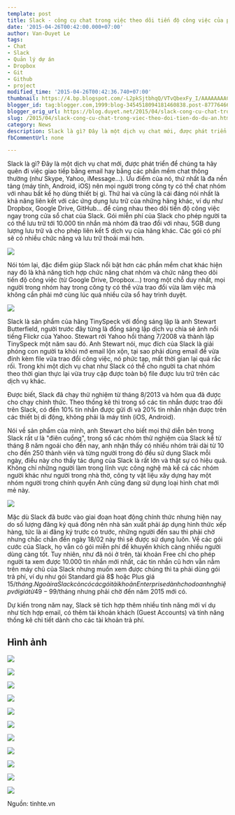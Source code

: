 ```yaml
---
template: post
title: Slack - công cụ chat trong việc theo dõi tiến độ công việc của project
date: '2015-04-26T00:42:00.000+07:00'
author: Van-Duyet Le
tags:
- Chat
- Slack
- Quản lý dự án
- Dropbox
- Git
- Github
- project
modified_time: '2015-04-26T00:42:36.740+07:00'
thumbnail: https://4.bp.blogspot.com/-L2pkSjtbhqQ/VTvQbexFy_I/AAAAAAAACWU/cUhMb50WKnA/s1600/2377299_slack-500.jpg
blogger_id: tag:blogger.com,1999:blog-3454518094181460838.post-8777646648801182771
blogger_orig_url: https://blog.duyet.net/2015/04/slack-cong-cu-chat-trong-viec-theo-doi-tien-do-du-an.html
slug: /2015/04/slack-cong-cu-chat-trong-viec-theo-doi-tien-do-du-an.html
category: News
description: Slack là gì? Đây là một dịch vụ chat mới, được phát triển để chúng ta hãy quên đi việc giao tiếp bằng email hay bằng các phần mềm chat thông thường (như Skype, Yahoo, iMessage...). Ưu điểm của nó, thứ nhất là đa nền tảng (máy tính, Android, iOS) nên mọi người trong công ty có thể chat nhóm với nhau bất kể họ dùng thiết bị gì. 
fbCommentUrl: none

---
```


Slack là gì? Đây là một dịch vụ chat mới, được phát triển để chúng ta hãy quên đi việc giao tiếp bằng email hay bằng các phần mềm chat thông thường (như Skype, Yahoo, iMessage...). Ưu điểm của nó, thứ nhất là đa nền tảng (máy tính, Android, iOS) nên mọi người trong công ty có thể chat nhóm với nhau bất kể họ dùng thiết bị gì. 
Thứ hai và cũng là cái đáng nói nhất là khả năng liên kết với các ứng dụng lưu trữ của những hãng khác, ví dụ như Dropbox, Google Drive, GitHub... để cùng nhau theo dõi tiến độ công việc ngay trong cửa sổ chat của Slack. Gói miễn phí của Slack cho phép người ta có thể lưu trữ tới 10.000 tin nhắn mà nhóm đã trao đổi với nhau, 5GB dung lượng lưu trữ và cho phép liên kết 5 dịch vụ của hãng khác. Các gói có phí sẽ có nhiều chức năng và lưu trữ thoải mái hơn.

![](https://4.bp.blogspot.com/-L2pkSjtbhqQ/VTvQbexFy_I/AAAAAAAACWU/cUhMb50WKnA/s1600/2377299_slack-500.jpg)

Nói tóm lại, đặc điểm giúp Slack nổi bật hơn các phần mềm chat khác hiện nay đó là khả năng tích hợp chức năng chat nhóm và chức năng theo dõi tiến độ công việc (từ Google Drive, Dropbox...) trong một chỗ duy nhất, mọi người trong nhóm hay trong công ty có thể vừa trao đổi vừa làm việc mà không cần phải mở cùng lúc quá nhiều cửa sổ hay trình duyệt.

![](https://2.bp.blogspot.com/-HCCNiPWX9xE/VTvQlrWdapI/AAAAAAAACWc/Lq-MNQdMeEk/s1600/2377290_slack-06.png)

Slack là sản phẩm của hãng TinySpeck với đồng sáng lập là anh Stewart Butterfield, người trước đây từng là đồng sáng lập dịch vụ chia sẻ ảnh nổi tiếng Flickr của Yahoo. Stewart rời Yahoo hồi tháng 7/2008 và thành lập TinySpeck một năm sau đó. Anh Stewart nói, mục đích của Slack là giải phóng con người ta khỏi mớ email lộn xộn, tại sao phải dùng email để vừa đính kèm file vừa trao đổi công việc, nó phức tạp, mất thời gian lại quá rắc rối. Trong khi một dịch vụ chat như Slack có thể cho người ta chat nhóm theo thời gian thực lại vừa truy cập được toàn bộ file được lưu trữ trên các dịch vụ khác.

Được biết, Slack đã chạy thử nghiệm từ tháng 8/2013 và hôm qua đã được cho chạy chính thức. Theo thống kê thì trong số các tin nhắn được trao đổi trên Slack, có đến 10% tin nhắn được gửi đi và 20% tin nhắn nhận được trên các thiết bị di động, không phải là máy tính (iOS, Android).

Nói về sản phẩm của mình, anh Stewart cho biết mọi thứ diễn bên trong Slack rất ư là "điên cuồng", trong số các nhóm thử nghiệm của Slack kể từ tháng 8 năm ngoái cho đến nay, anh nhận thấy có nhiều nhóm trải dài từ 10 cho đến 250 thành viên và từng người trong đó đều sử dụng Slack mỗi ngày, điều này cho thấy tác dụng của Slack là rất lớn và thật sự có hiệu quả. Không chỉ những người làm trong lĩnh vực công nghệ mà kể cả các nhóm người khác như người trong nhà thờ, công ty vật liệu xây dựng hay một nhóm người trong chính quyền Anh cũng đang sử dụng loại hình chat mới mẻ này.

![](https://3.bp.blogspot.com/-75MMeW0DaUU/VTvQuMTR9AI/AAAAAAAACWk/BQSvVE-mIqU/s1600/2377292_slack-08.png)

Mặc dù Slack đã bước vào giai đoạn hoạt động chính thức nhưng hiện nay do số lượng đăng ký quá đông nên nhà sản xuất phải áp dụng hình thức xếp hàng, tức là ai đăng ký trước có trước, những người đến sau thì phải chờ nhưng chắc chắn đến ngày 18/02 này thì sẽ được sử dụng luôn. Về các gói cước của Slack, họ vẫn có gói miễn phí để khuyến khích càng nhiều người dùng càng tốt. Tuy nhiên, như đã nói ở trên, tài khoản Free chỉ cho phép người ta xem được 10.000 tin nhắn mới nhất, các tin nhắn cũ hơn vẫn nằm trên máy chủ của Slack nhưng muốn xem được chúng thì ta phải dùng gói trả phí, ví dụ như gói Standard giá 8$ hoặc Plus giá 15$/tháng. Ngoài ra Slack còn có các gói tài khoản Enterprise dành cho doanh nghiệp với giá từ 49-99$/tháng nhưng phải chờ đến năm 2015 mới có.

Dự kiến trong năm nay, Slack sẽ tích hợp thêm nhiều tính năng mới ví dụ như tích hợp email, có thêm tài khoản khách (Guest Accounts) và tính năng thống kê chi tiết dành cho các tài khoản trả phí.

## Hình ảnh ##

[![](https://3.bp.blogspot.com/-WcMdIuFF_DQ/VTvRbW5BPoI/AAAAAAAACW4/xJHu2MifECU/s1600/2377287_slack-03.png)](https://3.bp.blogspot.com/-WcMdIuFF_DQ/VTvRbW5BPoI/AAAAAAAACW4/xJHu2MifECU/s1600/2377287_slack-03.png)

[![](https://3.bp.blogspot.com/-yRjR3QjCV7U/VTvRbo1NWSI/AAAAAAAACW8/FvYHtX9WbTA/s1600/2377289_slack-05.png)](https://3.bp.blogspot.com/-yRjR3QjCV7U/VTvRbo1NWSI/AAAAAAAACW8/FvYHtX9WbTA/s1600/2377289_slack-05.png)

[![](https://4.bp.blogspot.com/-wwX9d6IlgRA/VTvRawXmnXI/AAAAAAAACWw/oQ3N0P109zY/s1600/2377291_slack-07.png)](https://4.bp.blogspot.com/-wwX9d6IlgRA/VTvRawXmnXI/AAAAAAAACWw/oQ3N0P109zY/s1600/2377291_slack-07.png)

[![](https://2.bp.blogspot.com/-ztYyuZEaucE/VTvRb8i90ZI/AAAAAAAACXA/naxPXUKI30s/s1600/2377293_slack-09.png)](https://2.bp.blogspot.com/-ztYyuZEaucE/VTvRb8i90ZI/AAAAAAAACXA/naxPXUKI30s/s1600/2377293_slack-09.png)

[![](https://4.bp.blogspot.com/-uXm4TU_UjE0/VTvRc-1csmI/AAAAAAAACXQ/SRrZtT8HklQ/s1600/2377294_slack-10.png)](https://4.bp.blogspot.com/-uXm4TU_UjE0/VTvRc-1csmI/AAAAAAAACXQ/SRrZtT8HklQ/s1600/2377294_slack-10.png)

[![](https://4.bp.blogspot.com/-GU3SPAVBmo0/VTvRdbzEIYI/AAAAAAAACXY/wZyX6Q_eLt0/s1600/2377295_slack-11.png)](https://4.bp.blogspot.com/-GU3SPAVBmo0/VTvRdbzEIYI/AAAAAAAACXY/wZyX6Q_eLt0/s1600/2377295_slack-11.png)

[![](https://2.bp.blogspot.com/-UMxRcEkC3fc/VTvRd4tXB5I/AAAAAAAACXc/uvNu_A6qvxI/s1600/2377296_slack-12.png)](https://2.bp.blogspot.com/-UMxRcEkC3fc/VTvRd4tXB5I/AAAAAAAACXc/uvNu_A6qvxI/s1600/2377296_slack-12.png)

[![](https://1.bp.blogspot.com/--TbBoSt6gBM/VTvReoqr-hI/AAAAAAAACXw/7QX1zlnKHJI/s1600/2377297_slack-13.png)](https://1.bp.blogspot.com/--TbBoSt6gBM/VTvReoqr-hI/AAAAAAAACXw/7QX1zlnKHJI/s1600/2377297_slack-13.png)

[![](https://3.bp.blogspot.com/-XlD-fAwZMfQ/VTvRfO2njdI/AAAAAAAACXo/1aKFdJS0as4/s1600/2377298_slack-14.png)](https://3.bp.blogspot.com/-XlD-fAwZMfQ/VTvRfO2njdI/AAAAAAAACXo/1aKFdJS0as4/s1600/2377298_slack-14.png)

[![](https://4.bp.blogspot.com/-ue8V_l-u5w0/VTvRfD8clXI/AAAAAAAACXs/Z4-aNxpLgDg/s1600/screen800x500.jpeg)](https://4.bp.blogspot.com/-ue8V_l-u5w0/VTvRfD8clXI/AAAAAAAACXs/Z4-aNxpLgDg/s1600/screen800x500.jpeg)

[![](https://2.bp.blogspot.com/-JTc-8xBmMMw/VTvRfwfiCmI/AAAAAAAACX4/s_uU6pwk0yk/s1600/slack_notifications.jpg)](https://2.bp.blogspot.com/-JTc-8xBmMMw/VTvRfwfiCmI/AAAAAAAACX4/s_uU6pwk0yk/s1600/slack_notifications.jpg)

Nguồn: tinhte.vn

